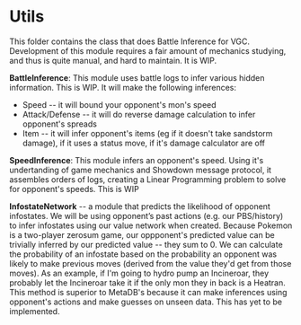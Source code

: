 # Utils

This folder contains the class that does Battle Inference for VGC. Development of this module requires a fair amount of mechanics studying, and thus is quite manual, and hard to maintain. It is WIP.

**BattleInference**: This module uses battle logs to infer various hidden information. This is WIP. It will make the following inferences:
   - Speed -- it will bound your opponent's mon's speed
   - Attack/Defense -- it will do reverse damage calculation to infer opponent's spreads
   - Item -- it will infer opponent's items (eg if it doesn't take sandstorm damage), if it uses a status move, if it's damage calculator are off

**SpeedInference**: This module infers an opponent's speed. Using it's undertanding of game mechanics and Showdown message protocol, it assembles orders of logs, creating a Linear Programming problem to solve for opponent's speeds. This is WIP

**InfostateNetwork** -- a module that predicts the likelihood of opponent infostates. We will be using opponent’s past actions (e.g. our PBS/history) to infer infostates using our value network when created. Because Pokemon is a two-player zerosum game, our oppponent's predicted value can be trivially inferred by our predicted value -- they sum to 0. We can calculate the probability of an infostate based on the probability an opponent was likely to make previous moves (derived from the value they'd get from those moves). As an example, if I'm going to hydro pump an Incineroar, they probably let the Incineroar take it if the only mon they in back is a Heatran. This method is superior to MetaDB's because it can make inferences using opponent's actions and make guesses on unseen data. This has yet to be implemented.
